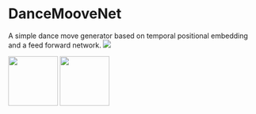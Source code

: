 # DanceMooveNet
A simple dance move generator based on temporal positional embedding and a feed forward network.
![](https://github.com/sandman002/DanceMooveNet/blob/main/anim/ss.gif)
<p float="left">
  <img src="[/img1.png](https://github.com/sandman002/DanceMooveNet/blob/main/anim/gt.gif)" width="100" />
  <img src="[/img2.png](https://github.com/sandman002/DanceMooveNet/blob/main/anim/pics.gif)" width="100" /> 

</p>




